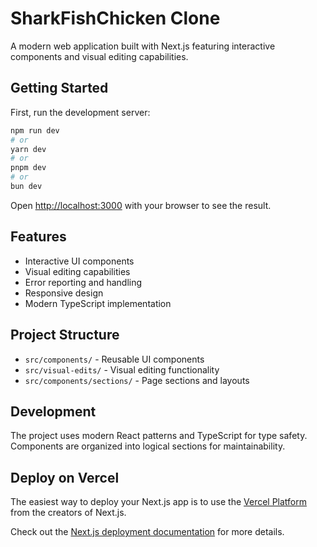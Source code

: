 # SharkFishChicken Clone

A modern web application built with Next.js featuring interactive components and visual editing capabilities.

## Getting Started

First, run the development server:

```bash
npm run dev
# or
yarn dev
# or
pnpm dev
# or
bun dev
```

Open [http://localhost:3000](http://localhost:3000) with your browser to see the result.

## Features

- Interactive UI components
- Visual editing capabilities
- Error reporting and handling
- Responsive design
- Modern TypeScript implementation

## Project Structure

- `src/components/` - Reusable UI components
- `src/visual-edits/` - Visual editing functionality
- `src/components/sections/` - Page sections and layouts

## Development

The project uses modern React patterns and TypeScript for type safety. Components are organized into logical sections for maintainability.

## Deploy on Vercel

The easiest way to deploy your Next.js app is to use the [Vercel Platform](https://vercel.com/new?utm_medium=default-template&filter=next.js&utm_source=create-next-app&utm_campaign=create-next-app-readme) from the creators of Next.js.

Check out the [Next.js deployment documentation](https://nextjs.org/docs/app/building-your-application/deploying) for more details.
